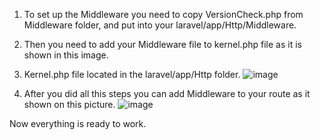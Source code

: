 1. To set up the Middleware you need to copy VersionCheck.php from Middleware folder, and put into your laravel/app/Http/Middleware.
2. Then you need to add your Middleware file to kernel.php file as it is shown in this image.
3. Kernel.php file located in the laravel/app/Http folder.
![image](https://user-images.githubusercontent.com/102927355/202580507-d9aeb7ca-b5df-45f5-bd16-a138e06a808d.png)

4. After you did all this steps you can add Middleware to your route as it shown on this picture.
![image](https://user-images.githubusercontent.com/102927355/202580866-2bf4ab8d-25c3-45f0-9fb3-6f34c94816f3.png)

Now everything is ready to work.
